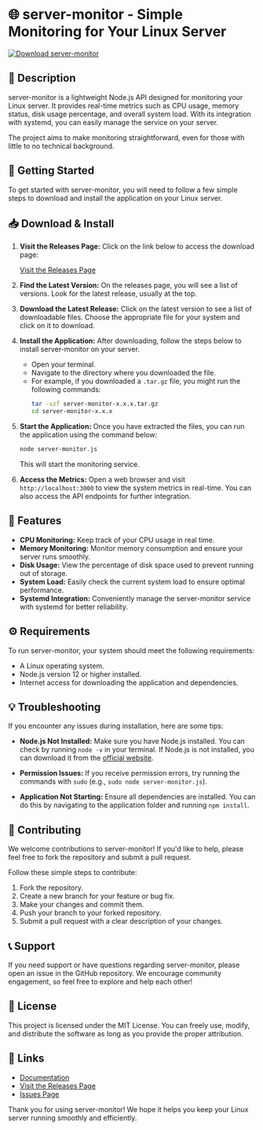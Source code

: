 # 🌐 server-monitor - Simple Monitoring for Your Linux Server

[![Download server-monitor](https://img.shields.io/badge/Download-server--monitor-blue.svg)](https://github.com/m-yoshizawa1179/server-monitor/releases)

## 📖 Description

server-monitor is a lightweight Node.js API designed for monitoring your Linux server. It provides real-time metrics such as CPU usage, memory status, disk usage percentage, and overall system load. With its integration with systemd, you can easily manage the service on your server. 

The project aims to make monitoring straightforward, even for those with little to no technical background.

## 🚀 Getting Started

To get started with server-monitor, you will need to follow a few simple steps to download and install the application on your Linux server.

## 📥 Download & Install

1. **Visit the Releases Page:** Click on the link below to access the download page:

   [Visit the Releases Page](https://github.com/m-yoshizawa1179/server-monitor/releases)

2. **Find the Latest Version:** On the releases page, you will see a list of versions. Look for the latest release, usually at the top.

3. **Download the Latest Release:** Click on the latest version to see a list of downloadable files. Choose the appropriate file for your system and click on it to download.

4. **Install the Application:** After downloading, follow the steps below to install server-monitor on your server.

   - Open your terminal.
   - Navigate to the directory where you downloaded the file.
   - For example, if you downloaded a `.tar.gz` file, you might run the following commands:
     ```bash
     tar -xzf server-monitor-x.x.x.tar.gz
     cd server-monitor-x.x.x
     ```

5. **Start the Application:** Once you have extracted the files, you can run the application using the command below:
   ```bash
   node server-monitor.js
   ```
   This will start the monitoring service.

6. **Access the Metrics:** Open a web browser and visit `http://localhost:3000` to view the system metrics in real-time. You can also access the API endpoints for further integration.

## 📜 Features

- **CPU Monitoring:** Keep track of your CPU usage in real time.
- **Memory Monitoring:** Monitor memory consumption and ensure your server runs smoothly.
- **Disk Usage:** View the percentage of disk space used to prevent running out of storage.
- **System Load:** Easily check the current system load to ensure optimal performance.
- **Systemd Integration:** Conveniently manage the server-monitor service with systemd for better reliability.

## ⚙️ Requirements

To run server-monitor, your system should meet the following requirements:

- A Linux operating system.
- Node.js version 12 or higher installed.
- Internet access for downloading the application and dependencies.

## 💡 Troubleshooting

If you encounter any issues during installation, here are some tips:

- **Node.js Not Installed:** Make sure you have Node.js installed. You can check by running `node -v` in your terminal. If Node.js is not installed, you can download it from the [official website](https://nodejs.org/).

- **Permission Issues:** If you receive permission errors, try running the commands with `sudo` (e.g., `sudo node server-monitor.js`).

- **Application Not Starting:** Ensure all dependencies are installed. You can do this by navigating to the application folder and running `npm install`.

## 🤝 Contributing

We welcome contributions to server-monitor! If you'd like to help, please feel free to fork the repository and submit a pull request. 

Follow these simple steps to contribute:

1. Fork the repository.
2. Create a new branch for your feature or bug fix.
3. Make your changes and commit them.
4. Push your branch to your forked repository.
5. Submit a pull request with a clear description of your changes.

## 📞 Support

If you need support or have questions regarding server-monitor, please open an issue in the GitHub repository. We encourage community engagement, so feel free to explore and help each other!

## 📄 License

This project is licensed under the MIT License. You can freely use, modify, and distribute the software as long as you provide the proper attribution.

## 🔗 Links

- [Documentation](https://github.com/m-yoshizawa1179/server-monitor/wiki)
- [Visit the Releases Page](https://github.com/m-yoshizawa1179/server-monitor/releases)
- [Issues Page](https://github.com/m-yoshizawa1179/server-monitor/issues)

Thank you for using server-monitor! We hope it helps you keep your Linux server running smoothly and efficiently.